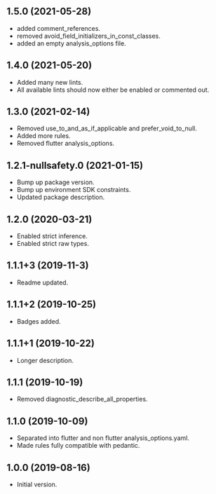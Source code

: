 ## 1.5.0 (2021-05-28)

- added comment_references.
- removed avoid_field_initializers_in_const_classes.
- added an empty analysis_options file.

## 1.4.0 (2021-05-20)

- Added many new lints.
- All available lints should now either be enabled or commented out.

## 1.3.0 (2021-02-14)

- Removed use_to_and_as_if_applicable and prefer_void_to_null.
- Added more rules.
- Removed flutter analysis_options.

## 1.2.1-nullsafety.0 (2021-01-15)

- Bump up package version.
- Bump up environment SDK constraints.
- Updated package description.

## 1.2.0 (2020-03-21)

- Enabled strict inference.
- Enabled strict raw types.

## 1.1.1+3 (2019-11-3)

- Readme updated.

## 1.1.1+2 (2019-10-25)

- Badges added.

## 1.1.1+1 (2019-10-22)

- Longer description.

## 1.1.1 (2019-10-19)

- Removed diagnostic_describe_all_properties.

## 1.1.0 (2019-10-09)

- Separated into flutter and non flutter analysis_options.yaml.
- Made rules fully compatible with pedantic.

## 1.0.0 (2019-08-16)

- Initial version.
